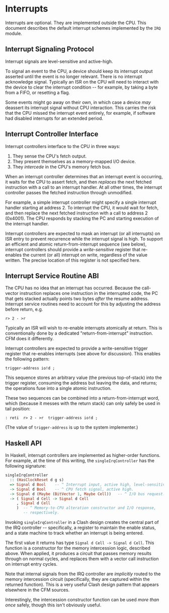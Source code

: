 Interrupts
==========

Interrupts are optional. They are implemented outside the CPU. This document
describes the default interrupt schemes implemented by the `IRQ` module.


Interrupt Signaling Protocol
----------------------------

Interrupt signals are level-sensitive and active-high.

To signal an event to the CPU, a device should keep its interrupt output
asserted until the event is no longer relevant. There is no interrupt
acknowledge signal. Typically an ISR on the CPU will need to interact with the
device to clear the interrupt condition -- for example, by taking a byte from a
FIFO, or resetting a flag.

Some events might go away on their own, in which case a device *may* deassert
its interrupt signal without CPU interaction. This carries the risk that the CPU
missed the interrupt event entirely, for example, if software had disabled
interrupts for an extended period.


Interrupt Controller Interface
------------------------------

Interrupt controllers interface to the CPU in three ways:

1. They sense the CPU's fetch output.
2. They present themselves as a memory-mapped I/O device.
3. They *intercede* in the CPU's memory fetch bus.

When an interrupt controller determines that an interrupt event is occurring, it
waits for the CPU to assert fetch, and then *replaces* the next fetched
instruction with a call to an interrupt handler. At all other times, the
interrupt controller passes the fetched instruction through unmodified.

For example, a simple interrupt controller might specify a single interrupt
handler starting at address 2. To interrupt the CPU, it would wait for fetch,
and then replace the next fetched instruction with a call to address 2 (0x4001).
The CPU responds by stacking the PC and starting execution of the interrupt
handler.

Interrupt controllers are expected to mask an interrupt (or all interrupts) on
ISR entry to prevent recurrence while the interrupt signal is high. To support
an efficient and atomic return-from-interrupt sequence (see below), interrupt
controllers should provide a *write-sensitive* register that re-enables the
current (or all) interrupt on write, regardless of the value written. The
precise location of this register is not specified here.


Interrupt Service Routine ABI
-----------------------------

The CPU has no idea that an interrupt has occurred. Because the call-vector
instruction replaces one instruction in the interrupted code, the PC that gets
stacked actually points two bytes *after* the resume address. Interrupt service
routines need to account for this by adjusting the address before return, e.g.

    r> 2 - >r

Typically an ISR will wish to re-enable interrupts atomically at return. This is
conventionally done by a dedicated "return-from-interrupt" instruction. CFM does
it differently.

Interrupt controllers are expected to provide a write-sensitive trigger register
that re-enables interrupts (see above for discussion). This enables the
following pattern:

    trigger-address io!d ;

This sequence stores an arbitrary value (the previous top-of-stack) into the
trigger register, consuming the address but leaving the data, and returns; the
operations fuse into a single atomic instruction.

These two sequences can be combined into a return-from-interrupt word, which
(because it messes with the return stack) can only safely be used in tail
position:

    : reti  r> 2 - >r  trigger-address io!d ;

(The value of `trigger-address` is up to the system implementer.)


Haskell API
-----------

In Haskell, interrupt controllers are implemented as higher-order functions. For
example, at the time of this writing, the `singleIrqController` has the
following signature:

```haskell
singleIrqController
  :: (HasClockReset d g s)
  => Signal d Bool    -- ^ Interrupt input, active high, level-sensitive.
  -> Signal d Bool    -- ^ CPU fetch signal, active high.
  -> Signal d (Maybe (BitVector 1, Maybe Cell))   -- ^ I/O bus request.
  -> ( Signal d Cell -> Signal d Cell
     , Signal d Cell
     )  -- ^ Memory-to-CPU alteration constructor and I/O response,
        -- respectively.
```

Invoking `singleIrqController` in a Clash design creates the central part of the
IRQ controller -- specifically, a register to maintain the enable status, and a
state machine to track whether an interrupt is being entered.

The first value it returns has type `Signal d Cell -> Signal d Cell`. This
function is a constructor for the memory intercession logic, described above.
When applied, it produces a circuit that passes memory results through on normal
cycles, and replaces them with a vector call instruction on interrupt entry
cycles.

Note that internal signals from the IRQ controller are *implicitly* routed to
the memory intercession circuit (specifically, they are captured within the
returned function). This is a very useful Clash design pattern that appears
elsewhere in the CFM sources.

Interestingly, the intercession constructor function can be used *more than
once* safely, though this isn't obviously useful.
